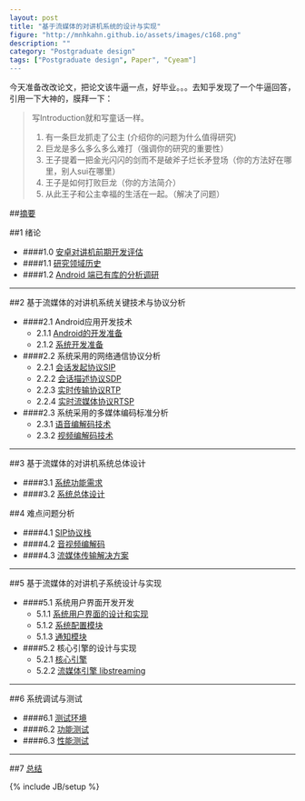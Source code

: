 ```yaml
---
layout: post
title: "基于流媒体的对讲机系统的设计与实现"
figure: "http://mnhkahn.github.io/assets/images/c168.png"
description: ""
category: "Postgraduate design"
tags: ["Postgraduate design", Paper", "Cyeam"]
---
```


今天准备改改论文，把论文该牛逼一点，好毕业。。。去知乎发现了一个牛逼回答，引用一下大神的，膜拜一下：

> 写Introduction就和写童话一样。
> 
> 1. 有一条巨龙抓走了公主 (介绍你的问题为什么值得研究)
> 2. 巨龙是多么多么多么难打（强调你的研究的重要性）
> 3. 王子提着一把金光闪闪的剑而不是破斧子烂长矛登场（你的方法好在哪里，别人sui在哪里）
> 4. 王子是如何打败巨龙（你的方法简介）
> 5. 从此王子和公主幸福的生活在一起。（解决了问题）

##[摘要](http://mnhkahn.github.io/postgraduate%20design/2014/05/09/pager_abstract/)

##1 绪论
+ ####1.0 [安卓对讲机前期开发评估](http://mnhkahn.github.io/postgraduate%20design/2014/02/04/postgraduate_design_evaluate/)
+ ####1.1 [研究领域历史](http://mnhkahn.github.io/postgraduate%20design/2014/04/17/pager_history/)
+ ####1.2 [Android 端已有库的分析调研](http://mnhkahn.github.io/postgraduate%20design/2014/04/17/pager_current/)

---

##2 基于流媒体的对讲机系统关键技术与协议分析
+ ####2.1 Android应用开发技术
	+ 2.1.1 [Android的开发准备](http://mnhkahn.github.io/postgraduate%20design/2014/04/17/pager_android_framework/)
	+ 2.1.2 [系统开发准备](http://mnhkahn.github.io/postgraduate%20design/2014/04/17/pager_prepare/)
+ ####2.2 系统采用的网络通信协议分析
    + 2.2.1 [会话发起协议SIP](http://mnhkahn.github.io/postgraduate%20design/2014/03/05/sip/)
    + 2.2.2 [会话描述协议SDP](http://mnhkahn.github.io/postgraduate%20design/2014/04/17/pager_sdp/)
    + 2.2.3 [实时传输协议RTP](http://mnhkahn.github.io/postgraduate%20design/2014/04/17/pager_rtp/)
    + 2.2.4 [实时流媒体协议RTSP](http://mnhkahn.github.io/postgraduate%20design/2014/04/17/pager_rtsp/)
+ ####2.3 系统采用的多媒体编码标准分析
    + 2.3.1 [语音编解码技术](http://mnhkahn.github.io/postgraduate%20design/2014/04/17/pager_audio/)
    + 2.3.2 [视频编解码技术](http://mnhkahn.github.io/postgraduate%20design/2014/04/17/pager_video/)

---

##3 基于流媒体的对讲机系统总体设计
+ ####3.1 [系统功能需求](http://mnhkahn.github.io/postgraduate%20design/2014/04/20/pager_requirement/)
+ ####3.2 [系统总体设计](http://mnhkahn.github.io/postgraduate%20design/2014/04/20/pager_design/)


##4 难点问题分析
+ ####4.1 [SIP协议栈](http://mnhkahn.github.io/postgraduate%20design/2014/04/18/pager_sip/)
+ ####4.2 [音视频编解码](http://mnhkahn.github.io/postgraduate%20design/2014/04/18/pager_codec/)
+ ####4.3 [流媒体传输解决方案](http://mnhkahn.github.io/postgraduate%20design/2014/04/18/pager_streaming/)

---

##5 基于流媒体的对讲机子系统设计与实现
+ ####5.1 系统用户界面开发开发
    + 5.1.1 [系统用户界面的设计和实现](http://mnhkahn.github.io/postgraduate%20design/2014/04/18/pager_activity_layout/)
    + 5.1.2 [系统配置模块](http://mnhkahn.github.io/postgraduate%20design/2014/04/23/pager_settings/)
    + 5.1.3 [通知模块](http://mnhkahn.github.io/postgraduate%20design/2014/04/18/pager_notification/)
+ ####5.2 核心引擎的设计与实现
    + 5.2.1 [核心引擎](http://mnhkahn.github.io/postgraduate%20design/2014/04/21/pager_core/)
    + 5.2.2 [流媒体引擎 libstreaming](http://mnhkahn.github.io/postgraduate%20design/2014/04/21/pager_libstreaming/)
    
---

##6 系统调试与测试
+ ####6.1 [测试环境](http://mnhkahn.github.io/postgraduate%20design/2014/05/06/pager_test_environment/)
+ ####6.2 [功能测试](http://mnhkahn.github.io/postgraduate%20design/2014/05/06/pager_test_function/)
+ ####6.3 [性能测试](http://mnhkahn.github.io/postgraduate%20design/2014/05/06/pager_test_performence/)


---

##7 [总结](http://mnhkahn.github.io/postgraduate%20design/2014/04/16/pager_preface/)

{% include JB/setup %}